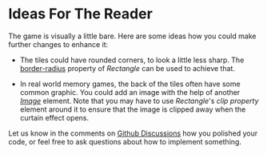<!-- Copyright © SixtyFPS GmbH <info@slint.dev> ; SPDX-License-Identifier: MIT -->
# Ideas For The Reader

The game is visually a little bare. Here are some ideas how you could make further changes to enhance it:

-   The tiles could have rounded corners, to look a little less sharp. The [border-radius](https://slint.dev/docs/slint/src/language/builtins/elements#rectangle)
    property of _Rectangle_ can be used to achieve that.

-   In real world memory games, the back of the tiles often have some common graphic. You could add an image with
    the help of another _[Image](https://slint.dev/docs/slint/src/language/builtins/elements#image)_
    element. Note that you may have to use _Rectangle_'s _clip property_
    element around it to ensure that the image is clipped away when the curtain effect opens.

Let us know in the comments on [Github Discussions](https://github.com/slint-ui/slint/discussions)
how you polished your code, or feel free to ask questions about how to implement something.
